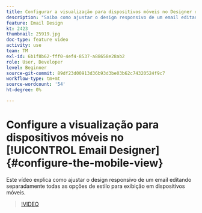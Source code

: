 ```yaml
---
title: Configurar a visualização para dispositivos móveis no Designer de email
description: "Saiba como ajustar o design responsivo de um email editando separadamente todas as opções de estilo para exibição em dispositivos móveis."
feature: Email Design
kt: 2423
thumbnail: 25919.jpg
doc-type: feature video
activity: use
team: TM
exl-id: 6b1f8b62-fff0-4ef4-8537-a88658e28ab2
role: User, Developer
level: Beginner
source-git-commit: 89df23d00913d36b93d3be03b62c74320524f9c7
workflow-type: tm+mt
source-wordcount: '54'
ht-degree: 0%

---
```


# Configure a visualização para dispositivos móveis no [!UICONTROL Email Designer] {#configure-the-mobile-view}

Este vídeo explica como ajustar o design responsivo de um email editando separadamente todas as opções de estilo para exibição em dispositivos móveis.

>[!VIDEO](https://video.tv.adobe.com/v/25919?quality=12&learn=on)
